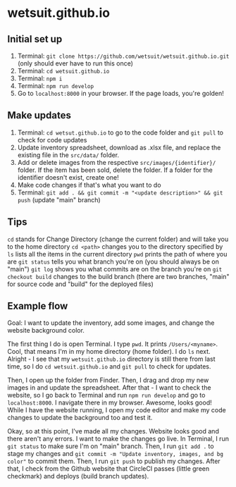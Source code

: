 # wetsuit.github.io

## Initial set up

1. Terminal: `git clone https://github.com/wetsuit/wetsuit.github.io.git` (only should ever have to run this once)
2. Terminal: `cd wetsuit.github.io`
3. Terminal: `npm i`
4. Terminal: `npm run develop`
5. Go to `localhost:8000` in your browser. If the page loads, you're golden!

## Make updates

1. Terminal: `cd wetsut.github.io` to go to the code folder and `git pull` to check for code updates
2. Update inventory spreadsheet, download as .xlsx file, and replace the existing file in the `src/data/` folder.
3. Add or delete images from the respective `src/images/{identifier}/` folder. If the item has been sold, delete the folder. If a folder for the identifier doesn't exist, create one!
4. Make code changes if that's what you want to do
5. Terminal: `git add . && git commit -m "<update description>" && git push` (update "main" branch)

## Tips

`cd` stands for Change Directory (change the current folder) and will take you to the home directory
`cd <path>` changes you to the directory specified by <path>
`ls` lists all the items in the current directory
`pwd` prints the path of where you are
`git status` tells you what branch you're on (you should always be on "main")
`git log` shows you what commits are on the branch you're on
`git checkout build` changes to the build branch (there are two branches, "main" for source code and "build" for the deployed files)

## Example flow
Goal: I want to update the inventory, add some images, and change the website background color.

The first thing I do is open Terminal. I type `pwd`. It prints `/Users/<myname>`. Cool, that means I'm in my home directory (home folder). I do `ls` next. Alright - I see that my `wetsuit.github.io` directory is still there from last time, so I do `cd wetsuit.github.io` and `git pull` to check for updates.

Then, I open up the folder from Finder. Then, I drag and drop my new images in and update the spreadsheet. After that - I want to check the website, so I go back to Terminal and run `npm run develop` and go to `localhost:8000`. I navigate there in my browser. Awesome, looks good! While I have the website running, I open my code editor and make my code changes to update the background too and test it.

Okay, so at this point, I've made all my changes. Website looks good and there aren't any errors. I want to make the changes go live. In Terminal, I run `git status` to make sure I'm on "main" branch. Then, I run `git add .` to stage my changes and `git commit -m "Update inventory, images, and bg color"` to commit them. Then, I run `git push` to publish my changes. After that, I check from the Github website that CircleCI passes (little green checkmark) and deploys (build branch updates).